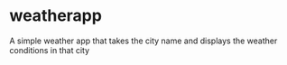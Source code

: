 # weatherapp
A simple weather app that takes the city name and displays the weather conditions in that city
